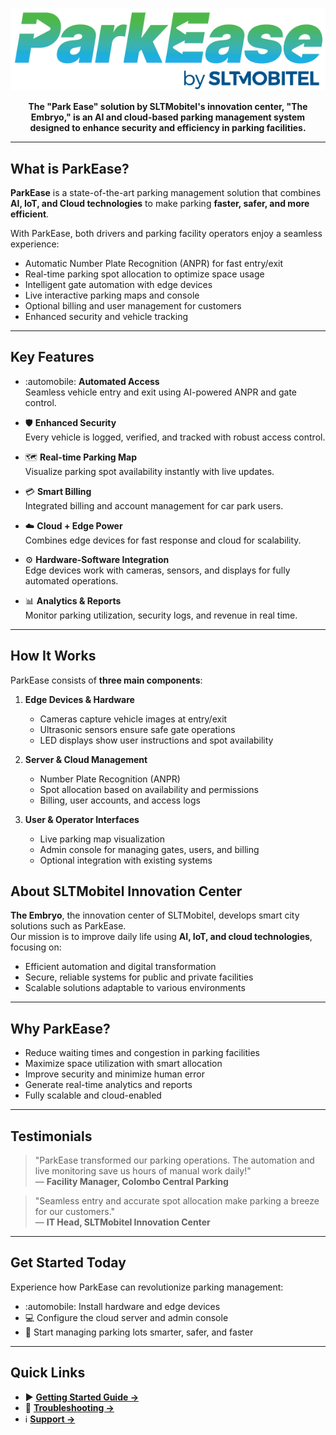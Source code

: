 <!-- docs/index.md -->

<p align="center">
  <img src="images/parkease-logo.png" alt="ParkEase Logo" width="800">
</p>

<p align="center">
  <strong>The "Park Ease" solution by SLTMobitel's innovation center, "The Embryo," is an AI and cloud-based parking management system designed to enhance security and efficiency in parking facilities.</strong>
</p>

---

##  What is ParkEase?

**ParkEase** is a state-of-the-art parking management solution that combines **AI, IoT, and Cloud technologies** to make parking **faster, safer, and more efficient**.  

With ParkEase, both drivers and parking facility operators enjoy a seamless experience:

- Automatic Number Plate Recognition (ANPR) for fast entry/exit  
- Real-time parking spot allocation to optimize space usage  
- Intelligent gate automation with edge devices  
- Live interactive parking maps and console  
- Optional billing and user management for customers  
- Enhanced security and vehicle tracking  

---

## Key Features

- :automobile: **Automated Access**  
  Seamless vehicle entry and exit using AI-powered ANPR and gate control.

- :shield: **Enhanced Security**  
  Every vehicle is logged, verified, and tracked with robust access control.

- :world_map: **Real-time Parking Map**  
  Visualize parking spot availability instantly with live updates.

- :credit_card: **Smart Billing**  
  Integrated billing and account management for car park users.

- :cloud: **Cloud + Edge Power**  
  Combines edge devices for fast response and cloud for scalability.

- :gear: **Hardware-Software Integration**  
  Edge devices work with cameras, sensors, and displays for fully automated operations.

- :bar_chart: **Analytics & Reports**  
  Monitor parking utilization, security logs, and revenue in real time.

---

## How It Works

ParkEase consists of **three main components**:

1. **Edge Devices & Hardware**  
    - Cameras capture vehicle images at entry/exit  
    - Ultrasonic sensors ensure safe gate operations  
    - LED displays show user instructions and spot availability  

2. **Server & Cloud Management**  
    - Number Plate Recognition (ANPR)  
    - Spot allocation based on availability and permissions  
    - Billing, user accounts, and access logs  

3. **User & Operator Interfaces**  
    - Live parking map visualization  
    - Admin console for managing gates, users, and billing  
    - Optional integration with existing systems  

<!-- ---

##  Explore Documentation

Dive into the complete ParkEase documentation:

- [Overview](overview.md) – System introduction and use case    
- [Integration](integration.md) – APIs, system integration, and customizations  
- [Deployment](deployment.md) – How to deploy ParkEase on-premises  
- [Security](security.md) – Security guidelines and best practices  

--- -->

## About SLTMobitel Innovation Center

**The Embryo**, the innovation center of SLTMobitel, develops smart city solutions such as ParkEase.  
Our mission is to improve daily life using **AI, IoT, and cloud technologies**, focusing on:

- Efficient automation and digital transformation  
- Secure, reliable systems for public and private facilities  
- Scalable solutions adaptable to various environments  


---

## Why ParkEase?

- Reduce waiting times and congestion in parking facilities  
- Maximize space utilization with smart allocation  
- Improve security and minimize human error  
- Generate real-time analytics and reports  
- Fully scalable and cloud-enabled  

---

##  Testimonials

> "ParkEase transformed our parking operations. The automation and live monitoring save us hours of manual work daily!"  
> — **Facility Manager, Colombo Central Parking**

> "Seamless entry and accurate spot allocation make parking a breeze for our customers."  
> — **IT Head, SLTMobitel Innovation Center**

---

##  Get Started Today

Experience how ParkEase can revolutionize parking management:  

- :automobile: Install hardware and edge devices  
- :computer: Configure the cloud server and admin console  
- :rocket: Start managing parking lots smarter, safer, and faster  

---

## Quick Links

- :arrow_forward: [**Getting Started Guide →**](getting-started.md)   
- :wrench: [**Troubleshooting →**](troubleshooting.md)  
- :information_source: [**Support →**](support.md)  
